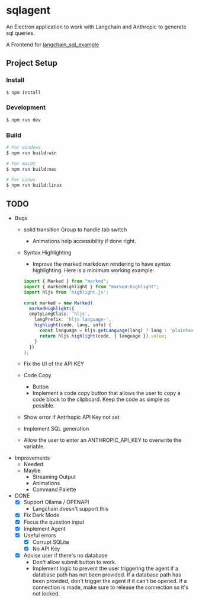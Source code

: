 # sqlagent

An Electron application to work with Langchain and Anthropic to generate sql queries.

A Frontend for [langchain_sql_example](https://github.com/RyanGreenup/langchain_sql_example)

## Project Setup

### Install

```bash
$ npm install
```

### Development

```bash
$ npm run dev
```

### Build

```bash
# For windows
$ npm run build:win

# For macOS
$ npm run build:mac

# For Linux
$ npm run build:linux
```

## TODO

- Bugs
  - solid transition Group to handle tab switch
    - Animations help accessibility if done right.
  - Syntax Highlighting
      - Improve the marked markdown rendering to have syntax highlighting. Here is a minimum working example:

      ```ts
      import { Marked } from "marked";
      import { markedHighlight } from "marked-highlight";
      import hljs from 'highlight.js';

      const marked = new Marked(
        markedHighlight({
        emptyLangClass: 'hljs',
          langPrefix: 'hljs language-',
          highlight(code, lang, info) {
            const language = hljs.getLanguage(lang) ? lang : 'plaintext';
            return hljs.highlight(code, { language }).value;
          }
        })
      );

      ```


  - Fix the UI of the API KEY
  - Code Copy
    - Button
    - Implement a code copy button that allows the user to copy a code block to the clipboard. Keep the code as simple as possible.
  - Show error if Antrhopic API Key not set
  - Implement SQL generation
  - Allow the user to enter an ANTHROPIC_API_KEY to overwrite the variable.
- Improvements
  - Needed
  - Maybe
    - Streaming Output
    - Animations
    - Command Palette
- DONE
  - [X] Support Ollama / OPENAPI
    - Langchain doesn't support this
  - [X] Fix Dark Mode
  - [X] Focus the question input
  - [X] Implement Agent
  - [X] Useful errors
    - [X] Corrupt SQLite
    - [X] No API Key
  - [X] Advise user if there's no database
    - Don't allow submit button to work.
    - Implement logic to prevent the user triggering the agent if a database path has not been provided. If a database path has been provided, don't trigger the agent if it can't be opened. If a connection is made, make sure to release the connection so it's not locked.
